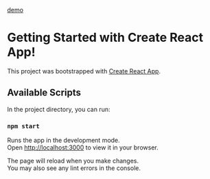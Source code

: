 [demo](https://user-images.githubusercontent.com/86949269/178138858-59466bda-5fac-4966-9d5c-1a82609150c3.gif)

# Getting Started with Create React App!
This project was bootstrapped with [Create React App](https://github.com/facebook/create-react-app).

## Available Scripts

In the project directory, you can run:

### `npm start`

Runs the app in the development mode.\
Open [http://localhost:3000](http://localhost:3000) to view it in your browser.

The page will reload when you make changes.\
You may also see any lint errors in the console.


